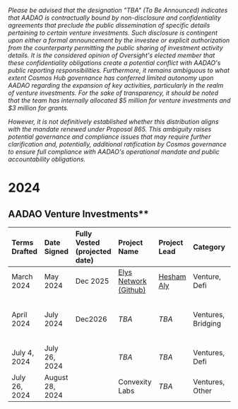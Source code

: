 *Please be advised that the designation "TBA" (To Be Announced) indicates that AADAO is contractually bound by non-disclosure and confidentiality agreements that preclude the public dissemination of specific details pertaining to certain venture investments. Such disclosure is contingent upon either a formal announcement by the investee or explicit authorization from the counterparty permitting the public sharing of investment activity details. It is the considered opinion of Oversight's elected member that these confidentiality obligations create a potential conflict with AADAO's public reporting responsibilities. Furthermore, it remains ambiguous to what extent Cosmos Hub governance has conferred limited autonomy upon AADAO regarding the expansion of key activities, particularly in the realm of venture investments. For the sake of transparency, it should be noted that the team has internally allocated $5 million for venture investments and $3 million for grants.* 

*However, it is not definitively established whether this distribution aligns with the mandate renewed under Proposal 865. This ambiguity raises potential governance and compliance issues that may require further clarification and, potentially, additional ratification by Cosmos governance to ensure full compliance with AADAO's operational mandate and public accountability obligations.*


# 2024 

## AADAO Venture Investments** 

|**Terms Drafted**| **Date Signed**|**Fully Vested** (projected date)| **Project Name**|**Project Lead**|**Category**|**Approved Investment Amount** USD| **Disbursements** USD |**AADAO Assignee**|
|:---             |:---            |:---             |:---            |:---        |:---                              |:---                                 |:---              |:---|
|March 2024|May 2024|Dec 2025|[Elys Network (Github)](https://github.com/elys-network)|[Hesham Aly](https://x.com/HeshamAly1001)|Venture, Defi|$500,000|  $500,000, in two disbursements [$250,000](https://daodao.zone/dao/neutron10xwzc88kefwtlup9c2tmw4mj4ng7u79g8lsapp0c9jc02xt247zqwzzghf/proposals/A32) [$250,000](https://daodao.zone/dao/neutron10xwzc88kefwtlup9c2tmw4mj4ng7u79g8lsapp0c9jc02xt247zqwzzghf/proposals/A33)|[Mark Dencker](https://x.com/i/flow/login?redirect_after_login=%2FMarkDencker)|
|April 2024| July 2024|Dec2026|*TBA*    |*TBA*    |Ventures, Bridging|$250,000|$250,427 in four disbursements [$123](https://daodao.zone/dao/neutron10xwzc88kefwtlup9c2tmw4mj4ng7u79g8lsapp0c9jc02xt247zqwzzghf/proposals/A53), [$10,304](https://daodao.zone/dao/neutron10xwzc88kefwtlup9c2tmw4mj4ng7u79g8lsapp0c9jc02xt247zqwzzghf/proposals/A54), [$100,000](https://daodao.zone/dao/neutron10xwzc88kefwtlup9c2tmw4mj4ng7u79g8lsapp0c9jc02xt247zqwzzghf/proposals/A55), [$1140,000](https://daodao.zone/dao/neutron10xwzc88kefwtlup9c2tmw4mj4ng7u79g8lsapp0c9jc02xt247zqwzzghf/proposals/A56)|[Mark Dencker](https://x.com/i/flow/login?redirect_after_login=%2FMarkDencker)|
|July 4, 2024|July 26, 2024|   |*TBA*|*TBA*|Ventures, Defi|$100,000|[$100,000](https://daodao.zone/dao/neutron10xwzc88kefwtlup9c2tmw4mj4ng7u79g8lsapp0c9jc02xt247zqwzzghf/proposals/A79)|[Jordan Andrews](https://x.com/0xjordy)|
|July 26, 2024|August 28, 2024|   |Convexity Labs|*TBA*|Ventures, Other|$100,000|[$100,000](https://daodao.zone/dao/neutron10xwzc88kefwtlup9c2tmw4mj4ng7u79g8lsapp0c9jc02xt247zqwzzghf/proposals/A71)|[Jordan Andrews](https://x.com/0xjordy)|



